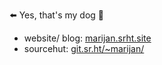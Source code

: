  ⬅️ Yes, that's my dog 🦊
 - website/ blog: [marijan.srht.site](https://marijan.srht.site/)
 - sourcehut: [git.sr.ht/~marijan/](https://git.sr.ht/~marijan/)
